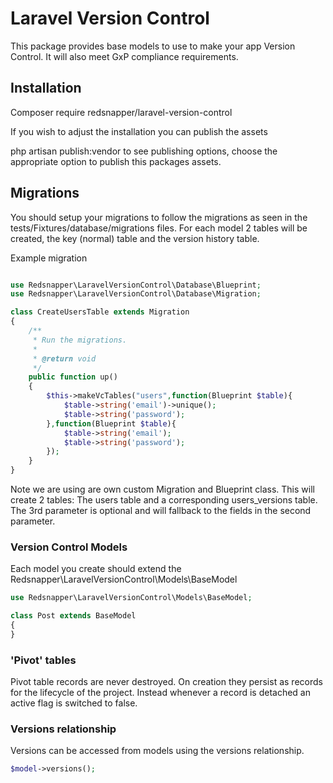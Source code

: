 # Laravel Version Control

This package provides base models to use to make your app Version Control. It will also meet GxP compliance requirements.

## Installation

Composer require redsnapper/laravel-version-control

If you wish to adjust the installation you can publish the assets

php artisan publish:vendor to see publishing options, choose the appropriate option to publish this packages assets.

## Migrations

You should setup your migrations to follow the migrations as seen in the tests/Fixtures/database/migrations files.
For each model 2 tables will be created, the key (normal) table and the version history table.

Example migration

```php

use Redsnapper\LaravelVersionControl\Database\Blueprint;
use Redsnapper\LaravelVersionControl\Database\Migration;

class CreateUsersTable extends Migration
{
    /**
     * Run the migrations.
     *
     * @return void
     */
    public function up()
    {
        $this->makeVcTables("users",function(Blueprint $table){
            $table->string('email')->unique();
            $table->string('password');
        },function(Blueprint $table){
            $table->string('email');
            $table->string('password');
        });
    }
}
``` 

Note we are using are own custom Migration and Blueprint class.
This will create 2 tables: The users table and a corresponding users_versions table.
The 3rd parameter is optional and will fallback to the fields in the second parameter.

### Version Control Models

Each model you create should extend the Redsnapper\LaravelVersionControl\Models\BaseModel

```php
use Redsnapper\LaravelVersionControl\Models\BaseModel;

class Post extends BaseModel
{
}

```


### 'Pivot' tables

Pivot table records are never destroyed. On creation they persist as records for the lifecycle of the project. 
Instead whenever a record is detached an active flag is switched to false.

### Versions relationship

Versions can be accessed from models using the versions relationship.

```php
$model->versions();
``` 